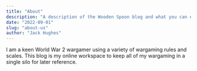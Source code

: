 ```yaml
---
title: "About"
description: "A description of the Wooden Spoon blog and what you can expect to read here."
date: "2022-09-01"
slug: "about-us"
author: "Jack Hughes"
---
```


I am a keen World War 2 wargamer using a variety of wargaming rules and scales. This blog is my online workspace to keep all of my wargaming in a single silo for later reference.
